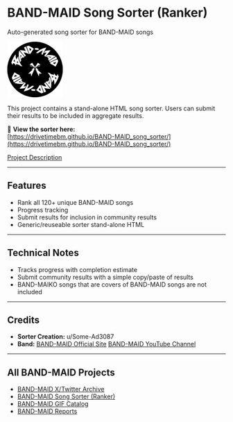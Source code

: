 # BAND-MAID Song Sorter (Ranker)

Auto-generated song sorter for BAND-MAID songs

<img src="favicon.png" alt="Logo" width="128" height="128">

This project contains a stand-alone HTML song sorter. Users can submit their results to be included in aggregate results.

🔗 **View the sorter here:**  
[https://drivetimebm.github.io/BAND-MAID_song_sorter/](https://drivetimebm.github.io/BAND-MAID_song_sorter/)

[Project Description](https://www.reddit.com/r/BandMaid/comments/1kstwkw/bandmaid_song_sorter/)

---

## Features
- Rank all 120+ unique BAND-MAID songs
- Progress tracking
- Submit results for inclusion in community results
- Generic/reuseable sorter stand-alone HTML

---

## Technical Notes
- Tracks progress with completion estimate
- Submit community results with a simple copy/paste of results
- BAND-MAIKO songs that are covers of BAND-MAID songs are not included

---

## Credits
- **Sorter Creation:** u/Some-Ad3087  
- **Band:** [BAND-MAID Official Site](https://bandmaid.tokyo/) [BAND-MAID YouTube Channel](https://www.youtube.com/c/BANDMAID)


---

## All BAND-MAID Projects
- [BAND-MAID X/Twitter Archive](https://github.com/DriveTimeBM/BAND-MAID_tweets)
- [BAND-MAID Song Sorter (Ranker)](https://github.com/DriveTimeBM/BAND-MAID_song_sorter)
- [BAND-MAID GIF Catalog](https://github.com/DriveTimeBM/BAND-MAID_gifs)
- [BAND-MAID Reports](https://github.com/DriveTimeBM/BAND-MAID_reports)


